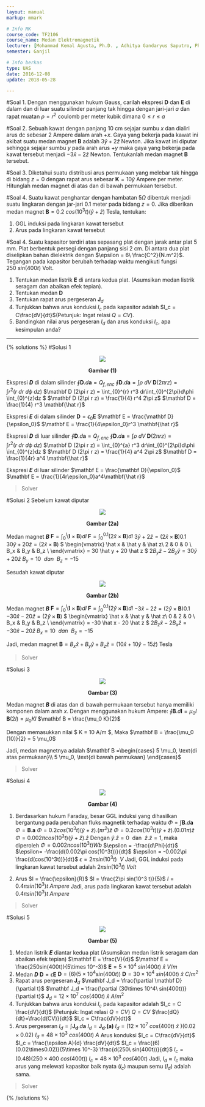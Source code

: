 ```yaml
---
layout: manual
markup: mmark

# Info MK
course_code: TF2106
course_name: Medan Elektromagnetik
lecturer: [Mohammad Kemal Agusta, Ph.D. , Adhitya Gandaryus Saputro, Ph.D.]
semester: Ganjil

# Info berkas
type: UAS
date: 2016-12-08
update: 2018-05-28

---
```

#Soal 1.
Dengan menggunakan hukum Gauss, carilah ekspresi $\mathbf D$ dan $\mathbf E$ di dalam dan di luar suatu silinder panjang tak hingga dengan jari-jari $a$ dan rapat muatan $\rho = r^2$ coulomb per meter kubik dimana $0\leq r\leq a$

#Soal 2.
Sebuah kawat dengan panjang 10 cm sejajar sumbu $x$ dan dialiri arus dc sebesar 2 Ampere dalam arah $+x$. Gaya yang bekerja pada kawat ini akibat suatu medan magnet $\mathbf B$ adalah $3\hat y+ 2\hat z$ Newton. Jika kawat ini diputar sehingga sejajar sumbu $y$ pada arah arus $+y$ maka gaya yang bekerja pada kawat tersebut menjadi $-3\hat x - 2\hat z$ Newton. Tentukanlah medan magnet $\mathbf B$ tersebut.

#Soal 3.
Diketahui suatu distribusi arus permukaan yang melebar tak hingga di bidang $z=0$ dengan rapat arus sebesar $\mathbf K = 10\hat y$ Ampere per meter. Hitunglah medan magnet di atas dan di bawah permukaan tersebut.

#Soal 4.
Suatu kawat penghantar dengan hambatan $5\Omega$ dibentuk menjadi suatu lingkaran dengan jar-jari $0.1$ meter pada bidang $z=0$. Jika diberikan medan magnet $\mathbf B = 0.2\  cos(10^3t)(\hat y+\hat z)$ Tesla, tentukan:
1. GGL induksi pada lingkaran kawat tersebut
2. Arus pada lingkaran kawat tersebut

#Soal 4.
Suatu kapasitor terdiri atas sepasang plat dengan jarak antar plat 5 mm. Plat berbentuk persegi dengan panjang sisi 2 cm. Di antara dua plat diselipkan bahan dielektrik dengan $\epsilon = 6\ \frac{C^2}{N.m^2}$. Tegangan pada kapasitor berubah terhadap waktu mengikuti fungsi $250\ sin(400t)$ Volt.
1. Tentukan medan listrik $\mathbf E$ di antara kedua plat. (Asumsikan medan listrik seragam dan abaikan efek tepian).
2. Tentukan medan $\mathbf D$
3. Tentukan rapat arus pergeseran $\mathbf J_d$
4. Tunjukkan bahwa arus konduksi $I_c$ pada kapasitor adalah $I_c = C\frac{dV}{dt}$(Petunjuk: Ingat relasi $Q=CV$).
5. Bandingkan nilai arus pergeseran $I_d$ dan arus konduksi $I_c$, apa kesimpulan anda?
---
{% solutions %}
#Solusi 1
<p align="center">
<img src="./img/solusi_1_uas.png">
<center><b>Gambar (1)</b></center>
</p>

Ekspresi ***D*** di dalam silinder
$\oint \mathbf{D}.d\mathbf{a} = Q_{f,enc}$
$\oint \mathbf{D}.d\mathbf{a} = \int \rho\ dV$
$\mathbf D (2\pi r z) = \int r^2(r\ dr\ d\phi\ dz)$
$\mathbf D (2\pi r z) = \int_{0}^{r} r^3 dr\int_{0}^{2\pi}d\phi \int_{0}^{z}dz $
$\mathbf D (2\pi r z) = \frac{1}{4} r^4 2\pi z$
$\mathbf D = \frac{1}{4} r^3 \mathbf{\hat r}$

Ekspresi ***E*** di dalam silinder
$\mathbf D = \epsilon_0 \mathbf E$
$\mathbf E = \frac{\mathbf D}{\epsilon_0}$
$\mathbf E = \frac{1}{4\epsilon_0}r^3 \mathbf{\hat r}$

Ekspresi ***D*** di luar silinder
$\oint \mathbf{D}.d\mathbf{a} = Q_{f,enc}$
$\oint \mathbf{D}.d\mathbf{a} = \int \rho\ dV$
$\mathbf D (2\pi r z) = \int r^2(r\ dr\ d\phi\ dz)$
$\mathbf D (2\pi r z) = \int_{0}^{a} r^3 dr\int_{0}^{2\pi}d\phi \int_{0}^{z}dz $
$\mathbf D (2\pi r z) = \frac{1}{4} a^4 2\pi z$
$\mathbf D = \frac{1}{4r} a^4 \mathbf{\hat r}$

Ekspresi ***E*** di luar silinder
$\mathbf E = \frac{\mathbf D}{\epsilon_0}$
$\mathbf E = \frac{1}{4r\epsilon_0}a^4\mathbf{\hat r}$
> Solver

#Solusi 2
Sebelum kawat diputar

<p align="center">
<img src="./img/solusi_2a_uas.png">
<center><b>Gambar (2a)</b></center>
</p>

Medan magnet ***B***
$\mathbf F = \int_{0}^{l}(\mathbf I \times \mathbf B)dl$
$\mathbf F = \int_{0}^{0.1}(2\hat x \times \mathbf B)dl$
$3 \hat y + 2 \hat z = (2 \hat x \times \mathbf B) 0.1$
$30 \hat y + 20 \hat z = (2 \hat x \times \mathbf B)$
$
\begin{vmatrix}
\hat x & \hat y & \hat z\\
2      & 0      & 0  \\
B_x    & B_y    & B_z \\
\end{vmatrix}
= 30 \hat y + 20 \hat z
$
$2 B_y \hat z - 2 B_z \hat y = 30 \hat y + 20 \hat z$
$B_y = 10 \ \ dan \ \  B_z = -15$

Sesudah kawat diputar

<p align="center">
<img src="./img/solusi_2b_uas.png">
<center><b>Gambar (2b)</b></center>
</p>

Medan magnet ***B***
$\mathbf F = \int_{0}^{l}(\mathbf I \times \mathbf B)dl$
$\mathbf F = \int_{0}^{0.1}(2\hat y \times \mathbf B)dl$
$-3 \hat x - 2 \hat z = (2 \hat y \times \mathbf B) 0.1$
$-30 \hat x - 20 \hat z = (2 \hat y \times \mathbf B)$
$
\begin{vmatrix}
\hat x & \hat y & \hat z\\
0      & 2      & 0  \\
B_x    & B_y    & B_z \\
\end{vmatrix}
= -30 \hat x - 20 \hat z
$
$2 B_z \hat x - 2 B_x \hat z = -30 \hat x - 20 \hat z$
$B_x = 10 \ \ dan \ \  B_z = -15$

Jadi, medan magnet
$\mathbf B = B_x \hat x + B_y \hat y + B_z \hat z = (10 \hat x + 10 \hat y - 15 \hat z)$ Tesla
> Solver

#Solusi 3

<p align="center">
<img src="./img/solusi_3_uas.png">
<center><b>Gambar (3)</b></center>
</p>

Medan magnet ***B*** di atas dan di bawah permukaan tersebut hanya memiliki komponen dalam arah *x*.
Dengan menggunakan hukum Ampere:
$\oint \mathbf B.d\mathbf l = \mu_0 I$
$\mathbf B(2l) = \mu_0 K l$
$\mathbf B = \frac{\mu_0 K}{2}$

Dengan memasukkan nilai $ K = 10 A/m $, Maka
$\mathbf B = \frac{\mu_0 (10)}{2} = 5 \mu_0$

Jadi, medan magnetnya adalah
$\mathbf B =\begin{cases}
5 \mu_0, \text{di atas permukaan}\\
5 \mu_0, \text{di bawah permukaan}
\end{cases}$
>Solver

#Solusi 4

<p align="center">
<img src="./img/solusi_4_uas.png">
<center><b>Gambar (4)</b></center>
</p>

1. Berdasarkan hukum Faraday, besar GGL induksi yang dihasilkan bergantung pada perubahan fluks magnetik terhadap waktu
$\Phi = \int \mathbf B.d\mathbf a$
$\Phi = \mathbf B . \mathbf a$
$\Phi = 0.2 cos(10^3t)(\hat y+\hat z).(\pi r^2)\hat z$
$\Phi = 0.2 cos(10^3t)(\hat y+\hat z).(0.01\pi)\hat z$
$\Phi = 0.002\pi cos(10^3t)(\hat y+\hat z).\hat z$
Dengan $\hat y.\hat z = 0\ \ \text{dan}\ \ \hat z.\hat z = 1, \text{maka diperoleh}$
$\Phi = 0.002\pi cos(10^3t) Wb$
$\epsilon = -\frac{d\Phi}{dt}$
$\epsilon= -\frac{d(0.002\pi cos(10^3t))}{dt}$
$\epsilon = -0.002\pi \frac{d(cos(10^3t))}{dt}$
$\epsilon = 2\pi sin(10^3 t)\ \  V$
Jadi, GGL induksi pada lingkaran kawat tersebut adalah $2\pi sin(10^3 t)\ Volt$

2. Arus
$I = \frac{\epsilon}{R}$
$I = \frac{2\pi sin(10^3 t)}{5}$
$I = 0.4\pi sin(10^3)t\ Ampere$
Jadi, arus pada lingkaran kawat tersebut adalah $0.4\pi sin(10^3)t\ Ampere$
> Solver

#Solusi 5
<p align="center">
<img src="./img/solusi_5_uas.png">
<center><b>Gambar (5)</b></center>
</p>

1. Medan listrik ***E*** diantar kedua plat
(Asumsikan medan listrik seragam dan abaikan efek tepian)
$\mathbf E = \frac{V}{d}$
$\mathbf E = \frac{250sin(400t)}{5\times 10^-3}$
$\mathbf E = 5 \times 10^4\ sin(400t)\ \hat x\  V/m$
2. Medan ***D***
$\mathbf D = \epsilon \mathbf E$
$\mathbf D = (6)(5 \times 10^4 sin(400t))$
$\mathbf D = 30 \times 10^4\ sin(400t)\ \hat x\ C/m^2$
3. Rapat arus pergeseran $\mathbf J_d$
$\mathbf J_d = \frac{\partial \mathbf D}{\partial t}$
$\mathbf J_d = \frac{\partial (30\times 10^4\ sin(400t))}{\partial t}$
$\mathbf J_d = 12 \times 10^7\ cos(400t)\ \hat x\ A/m^2$
4. Tunjukkan bahwa arus konduksi $I_c$ pada kapasitor adalah $I_c = C \frac{dV}{dt}$
 (Petunjuk: Ingat relasi $Q=CV$)
$Q=CV$
$\frac{dQ}{dt}=\frac{d(CV)}{dt}$
$I_c = C\frac{dV}{dt}$
5. Arus pergeseran
$I_d = \int \mathbf{J_d}.d\mathbf a$
$I_d = \mathbf {J_d.(a)}$
$I_d = (12 \times 10^7\ cos(400t)\ \hat x\ )(0.02 \times 0.02)$
$I_d = 48 \times 10^3\ cos(400t)\ A$
Arus konduksi
$I_c = C\frac{dV}{dt}$
$I_c = \frac{\epsilon A}{d} \frac{dV}{dt}$
$I_c = \frac{(6)(0.02\times0.02)}{5\times 10^-3} \frac{d(250\ sin(400t))}{dt}$
$I_c = (0.48)(250 \times 400\ cos(400t))$
$I_c = 48\times 10^3\ cos(400t)$
Jadi, $I_d\approx I_c$ maka arus yang melewati kapasitor baik nyata $(I_c)$ maupun semu $(I_d)$ adalah sama.
> Solver

{% /solutions %}
